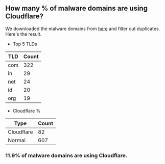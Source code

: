 ## How many % of malware domains are using Cloudflare?


We downloaded the malware domains from [here](https://urlhaus.abuse.ch) and filter out duplicates.
Here's the result.


[//]: # (start replacement)


- Top 5 TLDs

| TLD | Count |
| --- | --- |
| com | 322 |
| in | 29 |
| net | 24 |
| id | 20 |
| org | 19 |


- Cloudflare %

| Type | Count |
| --- | --- |
| Cloudflare | 82 |
| Normal | 607 |


### 11.9% of malware domains are using Cloudflare.